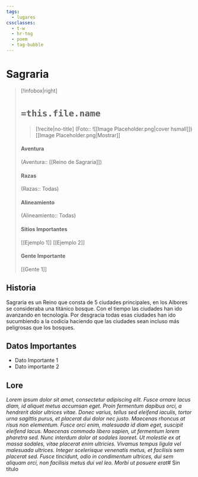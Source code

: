 ```yaml
---
tags:
  - lugares
cssclasses:
  - t-w
  - hr-tog
  - poem
  - tag-bubble
---
```

<!--ATENCIÓN: Deberás usar el plugin "Dataview" para poder utilizar esta plantilla. Haz caso a los comentarios que vayas viendo por la hoja-->

# Sagraria

>[!infobox|right]
># `=this.file.name` <!--No toques esto, cambia con el titulo de la nota-->
>>[!recite|no-title]
>>(Foto:: ![[Image Placeholder.png|cover hsmall]])<!--Edita la foto-->
>>[[Image Placeholder.png|Mostrar]] <!--Edita el enlace, muestra la foto en grande-->
>
>#### Aventura
><!--Añade un enlace a la aventura-->
>(Aventura:: [[Reino de Sagraria]]) 
>
>#### Razas
><!--Edita las razas añadiendolas dentro del corchete-->
>(Razas:: Todas) 
>
>#### Alineamiento
><!--Añade etiquetas con # dentro del corchete-->
> (Alineamiento:: Todas) 
> 
> #### Sitios Importantes 
> <!--Añade enlaces a Sitios Importantes-->
> [[Ejemplo 1]]
> [[Ejemplo 2]]
> 
> #### Gente Importante
> <!--Añade enlaces a Gente Importante-->
> [[Gente 1]] 

## Historia
Sagraria es un Reino que consta de 5 ciudades principales, en los Albores se consideraba una titánico bosque. Con el tiempo las ciudades han ido avanzando en tecnología. Por desgracia todas esas ciudades han ido sucumbiendo a la codicia haciendo que las ciudades sean incluso más peligrosas que los bosques.

## Datos Importantes
+ Dato Importante 1
+ Dato importante 2

## Lore
*Lorem ipsum dolor sit amet, consectetur adipiscing elit. Fusce ornare lacus diam, id aliquet metus accumsan eget. Proin fermentum dapibus orci, a hendrerit dolor ultrices vitae. Donec varius, tellus sed eleifend iaculis, tortor urna sagittis purus, et placerat dui dolor nec justo. Maecenas rhoncus at risus non elementum. Fusce orci enim, malesuada id diam eget, suscipit eleifend lacus. Maecenas commodo libero sapien, ut fermentum lorem pharetra sed. Nunc interdum dolor at sodales laoreet. Ut molestie ex at massa sodales, vitae placerat enim ultricies. Vivamus tempus ligula vel malesuada ultrices. Integer scelerisque venenatis metus, et facilisis sem placerat sed. Fusce tincidunt, odio in condimentum ultrices, dui sem aliquam orci, non facilisis metus dui vel leo. Morbi ut posuere erat*# Sin título

